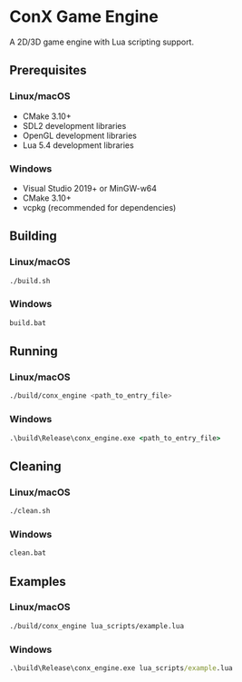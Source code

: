# ConX Game Engine

A 2D/3D game engine with Lua scripting support.

## Prerequisites

### Linux/macOS
- CMake 3.10+
- SDL2 development libraries
- OpenGL development libraries
- Lua 5.4 development libraries

### Windows
- Visual Studio 2019+ or MinGW-w64
- CMake 3.10+
- vcpkg (recommended for dependencies)

## Building

### Linux/macOS
```bash
./build.sh
```

### Windows
```cmd
build.bat
```

## Running

### Linux/macOS
```bash
./build/conx_engine <path_to_entry_file>
```

### Windows
```cmd
.\build\Release\conx_engine.exe <path_to_entry_file>
```

## Cleaning

### Linux/macOS
```bash
./clean.sh
```

### Windows
```cmd
clean.bat
```

## Examples

### Linux/macOS
```bash
./build/conx_engine lua_scripts/example.lua
```

### Windows
```cmd
.\build\Release\conx_engine.exe lua_scripts/example.lua
```
